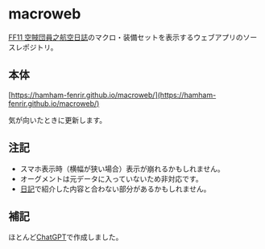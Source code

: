 # macroweb

[FF11 空賊団員之航空日誌](https://sharks-diary.blogspot.com/)のマクロ・装備セットを表示するウェブアプリのソースレポジトリ。

## 本体

[https://hamham-fenrir.github.io/macroweb/](https://hamham-fenrir.github.io/macroweb/)

気が向いたときに更新します。

## 注記

* スマホ表示時（横幅が狭い場合）表示が崩れるかもしれません。
* オーグメントは元データに入っていないため非対応です。
* [日記](https://sharks-diary.blogspot.com/)で紹介した内容と合わない部分があるかもしれません。

## 補記

ほとんど[ChatGPT](https://chatgpt.com/)で作成しました。
